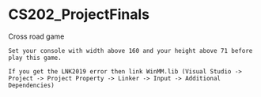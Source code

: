 # CS202_ProjectFinals
Cross road game
```
Set your console with width above 160 and your height above 71 before play this game.

If you get the LNK2019 error then link WinMM.lib (Visual Studio -> Project -> Project Property -> Linker -> Input -> Additional Dependencies) 


```

